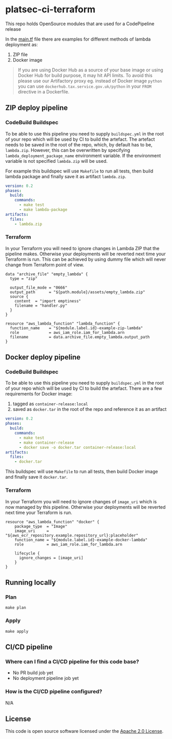 # platsec-ci-terraform

This repo holds OpenSource modules that are used for a CodePipeline release

In the [main.tf](main.tf) file there are examples for different methods of lambda
deployment as:

1.  ZIP file
2.  Docker image

> If you are using Docker Hub as a source of your base image or using Docker Hub
> for build purpose, it may hit API limits. To avoid this please use our
> Artifactory proxy eg. instead of Docker image `python` you can use
> `dockerhub.tax.service.gov.uk/python` in your `FROM` directive in a Dockerfile.

## ZIP deploy pipeline

### CodeBuild Buildspec

To be able to use this pipeline you need to supply `buildspec.yml` in the root
of your repo which will be used by CI to build the artefact. The artefact needs
to be saved in the root of the repo, which, by default has to be, `lambda.zip`.
However, this can be overwritten by specifying `lambda_deployment_package_name`
environment variable. If the environment variable is not specified `lambda.zip`
will be used.

For example this buildspec will use `Makefile` to run all tests, then build
lambda package and finally save it as artifact `lambda.zip`.

```yaml
version: 0.2
phases:
  build:
    commands:
      - make test
      - make lambda-package
artifacts:
  files:
    - lambda.zip
```

### Terraform

In your Terraform you will need to ignore changes in Lambda ZIP that the
pipeline makes. Otherwise your deployments will be reverted next time your
Terraform is run. This can be achieved by using dummy file which will never
change from Terraform point of view.

```hcl
data "archive_file" "empty_lambda" {
  type = "zip"

  output_file_mode = "0666"
  output_path      = "${path.module}/assets/empty_lambda.zip"
  source {
    content  = "import emptiness"
    filename = "handler.py"
  }
}

resource "aws_lambda_function" "lambda_function" {
  function_name    = "${module.label.id}-example-zip-lambda"
  role             = aws_iam_role.iam_for_lambda.arn
  filename         = data.archive_file.empty_lambda.output_path
}
```

## Docker deploy pipeline

### CodeBuild Buildspec

To be able to use this pipeline you need to supply `buildspec.yml` in the root
of your repo which will be used by CI to build the artefact. There are a few
requirements for Docker image:

1.  tagged as `container-release:local`
2.  saved as `docker.tar` in the root of the repo and reference it as an artifact

```yaml
version: 0.2
phases:
  build:
    commands:
      - make test
      - make container-release
      - docker save -o docker.tar container-release:local
artifacts:
  files:
    - docker.tar
```

This buildspec will use `Makefile` to run all tests, then build Docker image and
finally save it `docker.tar`.

### Terraform

In your Terraform you will need to ignore changes of `image_uri` which is now
managed by this pipeline. Otherwise your deployments will be reverted next time
your Terraform is run.

```hcl
resource "aws_lambda_function" "docker" {
    package_type  = "Image"
    image_uri     = "${aws_ecr_repository.example.repository_url}:placeholder"
    function_name = "${module.label.id}-example-docker-lambda"
    role          = aws_iam_role.iam_for_lambda.arn

    lifecycle {
      ignore_changes = [image_uri]
    }
}
```

## Running locally

### Plan
```
make plan
```
### Apply
```
make apply
```

## CI/CD pipeline

### Where can I find a CI/CD pipeline for this code base?

*   No PR build job yet
*   No deployment pipeline job yet

### How is the CI/CD pipeline configured?

N/A

## License

This code is open source software licensed under the [Apache 2.0 License]("http://www.apache.org/licenses/LICENSE-2.0.html").
